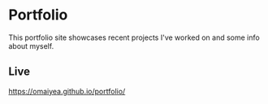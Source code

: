 # Portfolio
This portfolio site showcases recent projects I've worked on and some info about myself. 

## Live 
https://omaiyea.github.io/portfolio/
